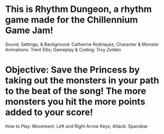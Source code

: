 # This is Rhythm Dungeon, a rhythm game made for the Chillennium Game Jam! 
Sound, Settings, & Background: Catherine Rodriquez;
Character & Monster Animations: Trent Ellis;
Gameplay & Coding: Troy Zelden
# Objective: Save the Princess by taking out the monsters in your path to the beat of the song! The more monsters you hit the more points added to your score!
How to Play: Movement: Left and Right Arrow Keys; Attack: Spacebar
